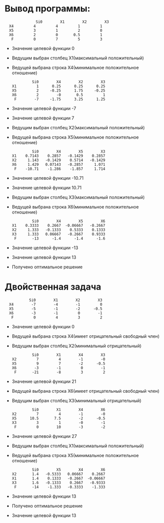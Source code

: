 # Вывод программы:
                  Si0        X1        X2        X3  
      X4         4         4         1         1  
      X5         3         1         2         0  
      X6         2         0       0.5         1  
       F         0         7         5         3  
* Значение целевой функции 0
* Ведущим выбран столбец X1(максимальный положительный)
* Ведущей выбрана строка X4(минимальное положительное отношение)

               Si0        X4        X2        X3  
      X1         1      0.25      0.25      0.25  
      X5         2     -0.25      1.75     -0.25  
      X6         2        -0       0.5         1  
       F        -7     -1.75      3.25      1.25  
* Значение целевой функции -7
* Значение целевой функции 7
* Ведущим выбран столбец X2(максимальный положительный)
* Ведущей выбрана строка X5(минимальное положительное отношение)

               Si0        X4        X5        X3  
      X1    0.7143    0.2857   -0.1429    0.2857  
      X2     1.143   -0.1429    0.5714   -0.1429  
      X6     1.429   0.07143   -0.2857     1.071  
       F    -10.71    -1.286    -1.857     1.714  
* Значение целевой функции -10.71
* Значение целевой функции 10.71
* Ведущим выбран столбец X3(максимальный положительный)
* Ведущей выбрана строка X6(минимальное положительное отношение)

               Si0        X4        X5        X6  
      X1    0.3333    0.2667  -0.06667   -0.2667  
      X2     1.333   -0.1333    0.5333    0.1333  
      X3     1.333   0.06667   -0.2667    0.9333  
       F       -13      -1.4      -1.4      -1.6  
* Значение целевой функции -13
* Значение целевой функции 13
* Получено оптимальное решение

# Двойственная задача
               Si0        X1        X2        X3  
      X4        -7        -4        -1         0  
      X5        -5        -1        -2      -0.5  
      X6        -3        -1         0        -1  
       F         0         4         3         2  
* Значение целевой функции 0
* Ведущей выбрана строка X4(имеет отрицательный свободный член)
* Ведущим выбран столбец X2(минимальный отрицательный)

               Si0        X1        X4        X3  
      X2         7         4        -1        -0  
      X5         9         7        -2      -0.5  
      X6        -3        -1         0        -1  
       F       -21        -8         3         2  
* Значение целевой функции 21
* Ведущей выбрана строка X6(имеет отрицательный свободный член)
* Ведущим выбран столбец X3(минимальный отрицательный)

               Si0        X1        X4        X6  
      X2         7         4        -1        -0  
      X5      10.5       7.5        -2      -0.5  
      X3         3         1        -0        -1  
       F         0        10        -3        -2  
* Значение целевой функции 27
* Ведущим выбран столбец X1(максимальный положительный)
* Ведущей выбрана строка X5(минимальное положительное отношение)

               Si0        X5        X4        X6  
      X2       1.4   -0.5333   0.06667    0.2667  
      X1       1.4    0.1333   -0.2667  -0.06667  
      X3       1.6   -0.1333    0.2667   -0.9333  
       F       -14    -1.333   -0.3333    -1.333  
* Значение целевой функции 13
* Получено оптимальное решение
* Значение целевой функции 13


